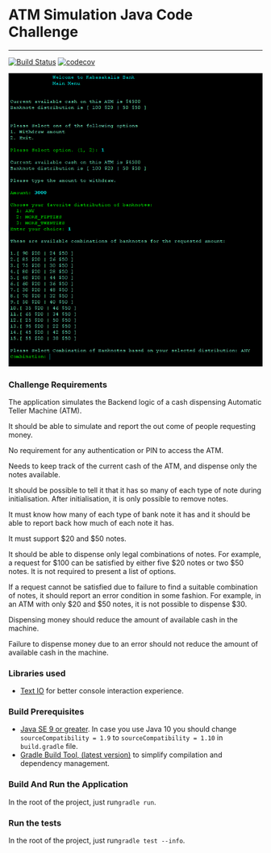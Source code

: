 # ATM Simulation Java Code Challenge
------------------------------------

[![Build Status](https://travis-ci.org/kabasakalis/atm-java-code-challenge.svg?branch=master)](https://travis-ci.org/kabasakalis/atm-java-code-challenge)   [![codecov](https://codecov.io/gh/kabasakalis/atm-java-code-challenge/branch/master/graph/badge.svg)](https://codecov.io/gh/kabasakalis/atm-java-code-challenge)

![Atm screenshot](https://github.com/kabasakalis/atm-java-code-challenge/blob/master/src/main/resources/atm.png)

### Challenge Requirements

The application simulates the Backend logic of a cash dispensing Automatic Teller Machine (ATM).

It should be able to simulate and report the out come of people requesting money.

No requirement for any authentication or PIN to access the ATM.

Needs to keep track of the current cash of the ATM, and dispense only the notes available.

It should be possible to tell it that it has so many of each type of note during initialisation. After initialisation, it is only possible to remove notes.

It must know how many of each type of bank note it has and it should be able to report back how much of each note it has.

It must support $20 and $50 notes.

It should be able to dispense only legal combinations of notes. For example, a request for $100 can be satisfied by either five $20 notes or two $50 notes. It is not required to present a list of options.

If a request cannot be satisfied due to failure to find a suitable combination of notes, it should report an error condition in some fashion. For example, in an ATM with only $20 and $50 notes, it is not possible to dispense $30.

Dispensing money should reduce the amount of available cash in the machine.

Failure to dispense money due to an error should not reduce the amount of available cash in the machine.

### Libraries used
- [Text IO](http://text-io.beryx.org/releases/latest/)
for better console interaction experience.

### Build Prerequisites
- [Java SE 9 or greater](http://www.oracle.com/technetwork/java/javase/downloads/index.html).
In case you use Java 10 you should change `sourceCompatibility = 1.9` to `sourceCompatibility = 1.10`
in `build.gradle` file.
- [Gradle Build Tool, (latest version)](https://gradle.org/install/) to simplify compilation and dependency management.

### Build And Run the Application
In the root of the project, just run`gradle run`.

### Run the tests
In the root of the project, just run`gradle test --info`.
